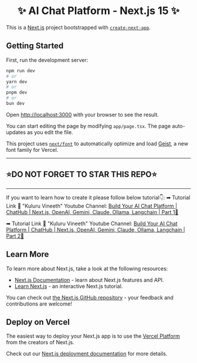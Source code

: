 <h1 align="center">✨ AI Chat Platform - Next.js 15 ✨</h1>

This is a [Next.js](https://nextjs.org) project bootstrapped with [`create-next-app`](https://nextjs.org/docs/app/api-reference/cli/create-next-app).

## Getting Started

First, run the development server:

```bash
npm run dev
# or
yarn dev
# or
pnpm dev
# or
bun dev
```

Open [http://localhost:3000](http://localhost:3000) with your browser to see the result.

You can start editing the page by modifying `app/page.tsx`. The page auto-updates as you edit the file.

This project uses [`next/font`](https://nextjs.org/docs/app/building-your-application/optimizing/fonts) to automatically optimize and load [Geist](https://vercel.com/font), a new font family for Vercel.

---

## ⭐DO NOT FORGET TO STAR THIS REPO⭐

---

If you want to learn how to create it please follow below tutorial👇:
➡ Tutorial Link 💚 "Kuluru Vineeth" Youtube Channel: [Build Your AI Chat Platform | ChatHub | Next.js, OpenAI, Gemini, Claude, Ollama, Langchain | Part 1🚀](https://www.youtube.com/watch?v=mgmFd9FIu7M)

➡ Tutorial Link 💚 "Kuluru Vineeth" Youtube Channel: [Build Your AI Chat Platform | ChatHub | Next.js, OpenAI, Gemini, Claude, Ollama, Langchain | Part 2🚀](https://www.youtube.com/watch?v=qfvow6jz8NM)

## Learn More

To learn more about Next.js, take a look at the following resources:

- [Next.js Documentation](https://nextjs.org/docs) - learn about Next.js features and API.
- [Learn Next.js](https://nextjs.org/learn) - an interactive Next.js tutorial.

You can check out [the Next.js GitHub repository](https://github.com/vercel/next.js) - your feedback and contributions are welcome!

## Deploy on Vercel

The easiest way to deploy your Next.js app is to use the [Vercel Platform](https://vercel.com/new?utm_medium=default-template&filter=next.js&utm_source=create-next-app&utm_campaign=create-next-app-readme) from the creators of Next.js.

Check out our [Next.js deployment documentation](https://nextjs.org/docs/app/building-your-application/deploying) for more details.
